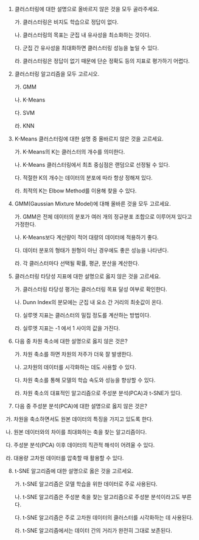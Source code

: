 1. 클러스터링에 대한 설명으로 올바르지 않은 것을 모두 골라주세요.

   가. 클러스터링은 비지도 학습으로 정답이 없다.

   나. 클러스터링의 목표는 군집 내 유사성을 최소화하는 것이다.

   다. 군집 간 유사성을 최대화하면 클러스터링 성능을 높일 수 있다.

   라. 클러스터링은 정답이 없기 때문에 단순 정확도 등의 지표로 평가하기 어렵다.

   

2. 클러스터링 알고리즘을 모두 고르시오.

   가. GMM

   나. K-Means

   다. SVM

   라. KNN

   

3. K-Means 클러스터링에 대한 설명 중 올바르지 않은 것을 고르세요.

   가. K-Means의 K는 클러스터의 개수를 의미한다.

   나. K-Means 클러스터링에서 최초 중심점은 랜덤으로 선정될 수 있다.

   다. 적절한 K의 개수는 데이터의 분포에 따라 항상 정해져 있다.

   라. 최적의 K는 Elbow Method를 이용해 찾을 수 있다.

   

4. GMM(Gaussian Mixture Model)에 대해 올바른 것을 모두 고르세요.

   가. GMM은 전체 데이터의 분포가 여러 개의 정규분포 조합으로 이루어져 있다고 가정한다.

   나. K-Means보다 계산량이 적어 대량의 데이터에 적용하기 좋다.

   다. 데이터 분포의 형태가 원형이 아닌 경우에도 좋은 성능을 나타낸다.

   라. 각 클러스터마다 선택될 확률, 평균, 분산을 계산한다.

   

5. 클러스터링 타당성 지표에 대한 설명으로 옳지 않은 것을 고르세요.

   가. 클러스터링 타당성 평가는 클러스터링 목표 달성 여부로 확인한다.

   나. Dunn Index의 분모에는 군집 내 요소 간 거리의 최솟값이 온다.

   다. 실루엣 지표는 클러스터의 밀집 정도를 계산하는 방법이다.

   라. 실루엣 지표는 -1 에서 1 사이의 값을 가진다.

   

6. 다음 중 차원 축소에 대한 설명으로 옳지 않은 것은?

   가. 차원 축소를 하면 차원의 저주가 더욱 잘 발생한다.

   나. 고차원의 데이터를 시각화하는 데도 사용할 수 있다.

   다. 차원 축소를 통해 모델의 학습 속도와 성능을 향상할 수 있다.

   라. 차원 축소의 대표적인 알고리즘으로 주성분 분석(PCA)과 t-SNE가 있다. 

   

7.  다음 중 주성분 분석(PCA)에 대한 설명으로 옳지 않은 것은?

   가. 차원을 축소하면서도 원본 데이터의 특징을 가지고 있도록 한다.

   나. 원본 데이터와의 차이를 최대화하는 축을 찾는 알고리즘이다.

   다. 주성분 분석(PCA) 이후 데이터의 직관적 해석이 어려울 수 있다.

   라. 대용량 고차원 데이터를 압축할 때 활용할 수 있다.

   

8. t-SNE 알고리즘에 대한 설명으로 옳은 것을 고르세요.

   가.  t-SNE 알고리즘은 모델 학습을 위한 데이터로 주로 사용된다.

   나. t-SNE 알고리즘은 주성분 축을 찾는 알고리즘으로 주성분 분석이라고도 부른다. 

   다. t-SNE 알고리즘은 주로 고차원 데이터의 클러스터를 시각화하는 데 사용된다.

   라. t-SNE 알고리즘에서는 데이터 간의 거리가 완전히 그대로 보존된다. 


